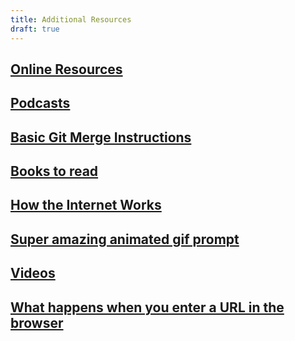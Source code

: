 ```yaml
---
title: Additional Resources
draft: true
---
```


## [Online Resources](./online-resources)

## [Podcasts](./podcasts)

## [Basic Git Merge Instructions](./basic-git-merge)

## [Books to read](./books-to-read)

## [How the Internet Works](./security-now-must-watch)

## [Super amazing animated gif prompt](./super-amazing-animated-shell-prompt)

## [Videos](./videos)

## [What happens when you enter a URL in the browser](./what-happens-when-enter-url-in-browser)
